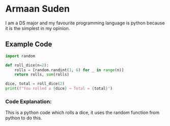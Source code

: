 # Armaan Suden

I am a DS major and my favourite programming language is python because it is the simplest in my opinion. 

## Example Code
```python
import random

def roll_dice(n=2):
    rolls = [random.randint(1, 6) for _ in range(n)]
    return rolls, sum(rolls)

dice, total = roll_dice(2)
print(f"You rolled a {dice} → Total = {total}")
```
### Code Explanation:
This is a python code which rolls a dice, it uses the random function from python to do this.

